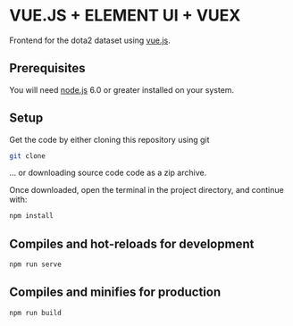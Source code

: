 # VUE.JS + ELEMENT UI + VUEX

Frontend for the dota2 dataset using [vue.js](https://vuejs.org/).

## Prerequisites

You will need [node.js](https://nodejs.org/en/) 6.0 or greater installed on your system.

## Setup
Get the code by either cloning this repository using git

``` bash
git clone 
```
... or downloading source code code as a zip archive.

Once downloaded, open the terminal in the project directory, and continue with:
``` bash
npm install
```
## Compiles and hot-reloads for development
```bash
npm run serve
```

## Compiles and minifies for production
```bash
npm run build
```






